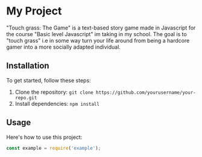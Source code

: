 # My Project

"Touch grass: The Game" is a text-based story game made in Javascript for the course "Basic level Javascript" im taking in my school. The goal is to "touch grass" i.e in some way turn your life around from being a hardcore gamer into a more socially adapted individual. 

## Installation

To get started, follow these steps:

1. Clone the repository: `git clone https://github.com/yourusername/your-repo.git`
2. Install dependencies: `npm install`

## Usage

Here's how to use this project:

```javascript
const example = require('example');


